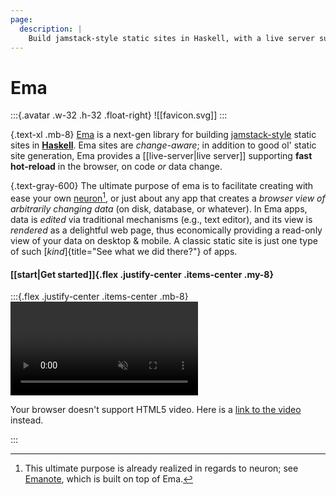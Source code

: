 ```yaml
---
page:
  description: | 
    Build jamstack-style static sites in Haskell, with a live server supporting fast hot-reload in the browser on code or data change.
---
```

# Ema

:::{.avatar .w-32 .h-32 .float-right}
![[favicon.svg]]
:::

{.text-xl .mb-8}
[Ema](https://github.com/srid/ema) is a next-gen library for building [jamstack-style](https://jamstack.org/) static sites in [**Haskell**](https://www.srid.ca/haskell). Ema sites are *change-aware*; in addition to good ol' static site generation, Ema provides a [[live-server|live server]] supporting **fast hot-reload** in the browser, on code *or* data change. 

{.text-gray-600} 
The ultimate purpose of ema is to facilitate creating with ease your own [neuron](https://neuron.zettel.page/)[^emanote], or just about any app that creates a _browser view of arbitrarily changing data_ (on disk, database, or whatever). In Ema apps, data is _edited_ via traditional mechanisms (e.g., text editor), and its view is _rendered_ as a delightful web page, thus economically providing a read-only view of your data on desktop & mobile. A classic static site is just one type of such [*kind*]{title="See what we did there?"} of apps. 

#### [[start|Get started]]{.flex .justify-center .items-center .my-8}

:::{.flex .justify-center .items-center .mb-8}
<video autoplay="" loop="" muted="">
  <source src="static/ema-demo.mp4" />
  <p>Your browser doesn't support HTML5 video. Here is a <a href="static/ema-demo.mp4">link to the video</a> instead.</p>
</video>
:::

[^emanote]: This ultimate purpose is already realized in regards to neuron; see [Emanote](https://emanote.srid.ca/), which is built on top of Ema.
